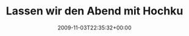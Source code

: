 ---
retweeted: false
source: <a href="http://twitter.com" rel="nofollow">Twitter Web Client</a>
entities:
  hashtags: []
  symbols: []
  user_mentions: []
  urls: []
display_text_range:
- '0'
- '116'
favorite_count: '1'
id_str: '5403765770'
truncated: false
retweet_count: '0'
id: '5403765770'
created_at: Tue Nov 03 22:35:32 +0000 2009
favorited: false
full_text: 'Lassen wir den Abend mit Hochkultur in Reinform ausklingen: Top Ten Brutal
  Christian Breakdowns http://bit.ly/2osEa6'
lang: de
tags:
- pesos:twitter
date: '2009-11-03T22:35:32+00:00'
src: https://twitter.com/bascht/status/5403765770
original_url: https://twitter.com/bascht/status/5403765770
type: twitter_tweet
text: 'Lassen wir den Abend mit Hochkultur in Reinform ausklingen: Top Ten Brutal
  Christian Breakdowns http://bit.ly/2osEa6'
title: Lassen wir den Abend mit Hochku

---